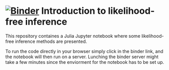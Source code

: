 # [![Binder](https://mybinder.org/badge.svg)](https://mybinder.org/v2/gh/SamuelWiqvist/introlikelihoodfree/master)    Introduction to likelihood-free inference 

This  repository containes a Julia Jupyter notebook where some likelihood-free inference methods are presented. 

To run the code directly in your browser simply click in the binder link, and the notebook will then run on a server. Lunching the binder server might take a few minutes since the enviorment for the notebook has to be set up. 
